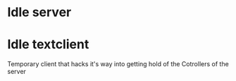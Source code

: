 # Idle server


# Idle textclient

Temporary client that hacks it's way into getting hold of the Cotrollers of the server
 